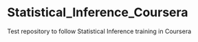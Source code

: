 # Statistical_Inference_Coursera
Test repository to follow Statistical Inference training in Coursera
